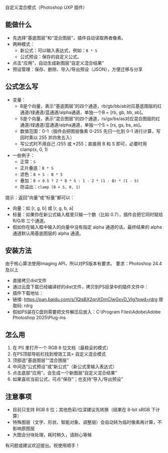 自定义混合模式（Photoshop UXP 插件）
## 能做什么
- 先选择“基底图层”和“混合图层”，插件自动读取两者像素。
- 两种模式：
  - 新公式：可以输入表达式，例如：`B * S`
  - 公式预设：保存的自定义公式。
- 点击“应用”，自动生成新图层“自定义混合结果”
- 预设管理：保存、删除、导入/导出预设（JSON），方便迁移与分享

## 公式怎么写
- 变量：
  - B是个向量，表示“基底图层”的四个通道，rb/gb/bb/ab对应基底图层的红通道/绿通道/蓝通道/alpha通道，单独一个B = [rb, gb, bb, ab]。
  - S是个向量，表示“混合图层”的四个通道，rs/gs/bs/as对应混合图层的红通道/绿通道/蓝通道/alpha通道，单独一个S = [rs, gs, bs, as]。
  - 数值范围：0-1（插件会把图层像素 0-255 先归一化到 0-1 进行计算，写回时乘以 255 并四舍五入）
  - 写公式时不用自己 /255 或 *255；直接用 B 和 S 即可，必要时用 clamp(x, 0, 1)
- 一些例子：
  - 正常：`S`
  - 正片叠底：`B * S`
  - 滤色：`B + S - B * S`
  - 叠加：`B < 0.5 ? 2 * B * S : 1 - 2 * (1 - B) * (1 - S)`
  - 防溢出：`clamp (B + S, 0, 1)`

提示：返回“向量”或“标量”都可以：
- 向量：如 [r, g, b] 或 [r, g, b, a]
- 标量：如果你在新公式输入框里只输一个数（比如 0.7），插件会把它同时赋给 R/G/B 三个通道。
- 假如你在输入框中输入的向量中没有指定 alpha 通道的话，最终结果的 alpha 通道默认用基底图层的 alpha 通道。

## 安装方法
由于核心算法使用Imaging API，所以对PS版本有要求。
要求：Photoshop 24.4 及以上

- 直接拷贝dist文件
- 通过云盘下载已经编译好的dist文件，拷贝到PS目录中的插件文件中：
- 插件下载地址：
- 链接: https://pan.baidu.com/s/1QlsBX2qnXDmClwGxvD_Vlg?pwd=rdrg 提取码: rdrg
- 假如PS装在C盘则需要把文件解压后放入：C:\Program Files\Adobe\Adobe Photoshop 2025\Plug-ins

## 怎么用
1. 在 PS 里打开一个 RGB 8 位文档（最稳妥的模式）
2. 在PS顶部导航栏找到增效工具> 自定义混合模式
3. 顶部选“基底图层”“混合图层”
4. 中间选“公式预设”或“新公式”（新公式里输入表达式）
5. 点击底部“应用”，会生成一个新图层“自定义混合结果”
6. 如果喜欢当前公式，可点“保存”；也支持“导入/导出预设”

## 注意事项
- 目前只支持 RGB 8 位；其他色彩/位深建议先转换（结果在 8-bit sRGB 下计算）
- 特殊图层（文字、形状、智能对象、调整层）会自动转为临时像素再计算，不影响原图层
- 大图会分块处理，耗时稍久，请耐心等候


有问题或建议欢迎提出。祝使用顺手！
